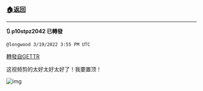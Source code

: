 ###  [:house:返回](README.md)
---


**:arrows_clockwise: p10stpz2042 已轉發**

`@longwood 3/19/2022 3:55 PM UTC`

[轉發自GETTR](https://gettr.com/post/p10stpz2042)

这视频剪的太好太好太好了！我要置顶！

![img](https://media.gettr.com/group50/origin/2022/03/16/16/ed5d55a4-9647-d586-474f-16036fcc5f0d/out.jpg)
